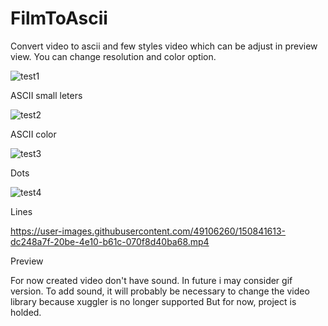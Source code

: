 # FilmToAscii
Convert video to ascii and few styles video which can be adjust in preview view.
You can change resolution and color option.



![test1](https://user-images.githubusercontent.com/49106260/150838344-60dc25aa-1d86-409f-a7cd-8f66ace4fccc.jpg)

ASCII small leters



![test2](https://user-images.githubusercontent.com/49106260/150838509-3f6626d9-4bd7-4ba7-9812-5a55287dd68e.jpg)

ASCII color



![test3](https://user-images.githubusercontent.com/49106260/150838774-71c9fe9e-1014-4b43-9f15-4f2b6b00b866.jpg)

Dots



![test4](https://user-images.githubusercontent.com/49106260/150838859-3b17d5e6-6b06-4af3-946f-6b73fc2be2f8.jpg)

Lines

https://user-images.githubusercontent.com/49106260/150841613-dc248a7f-20be-4e10-b61c-070f8d40ba68.mp4

Preview


For now created video don't have sound.
In future i may consider gif version.
To add sound, it will probably be necessary to change the video library because xuggler is no longer supported
But for now, project is holded.
